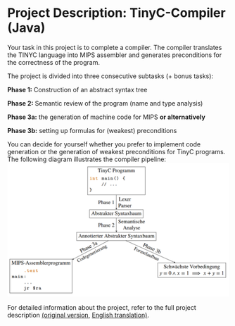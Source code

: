 # Project Description: TinyC-Compiler (Java)

Your task in this project is to complete a compiler. The compiler translates the TINYC language into MIPS assembler and generates preconditions for the correctness of the program.

The project is divided into three consecutive subtasks (+ bonus tasks):

**Phase 1:** Construction of an abstract syntax tree

**Phase 2:** Semantic review of the program (name and type analysis)

**Phase 3a:** the generation of machine code for MIPS **or alternatively**

**Phase 3b:** setting up formulas for (weakest) preconditions

You can decide for yourself whether you prefer to implement code generation or the generation of weakest preconditions for TinyC programs. The following diagram illustrates the compiler pipeline:
![alt text](image.png)

For detailed information about the project, refer to the full project description [(original version](/Programming2_SS21/Project6/Projekt_6_-_Compiler.pdf), [English translation)](/Programming2_SS21/Project6/Projekt_6_-_Compiler%20en.pdf).